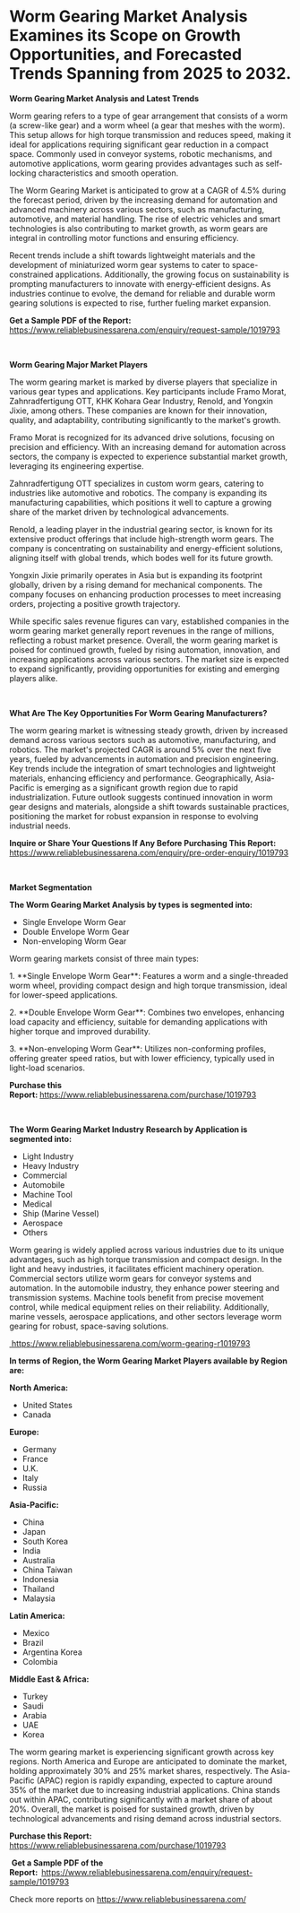 <p><h1>Worm Gearing Market Analysis Examines its Scope on Growth Opportunities, and Forecasted Trends Spanning from 2025 to 2032.</h1></p><p><strong>Worm Gearing Market Analysis and Latest Trends</strong></p>
<p><p>Worm gearing refers to a type of gear arrangement that consists of a worm (a screw-like gear) and a worm wheel (a gear that meshes with the worm). This setup allows for high torque transmission and reduces speed, making it ideal for applications requiring significant gear reduction in a compact space. Commonly used in conveyor systems, robotic mechanisms, and automotive applications, worm gearing provides advantages such as self-locking characteristics and smooth operation.</p><p>The Worm Gearing Market is anticipated to grow at a CAGR of 4.5% during the forecast period, driven by the increasing demand for automation and advanced machinery across various sectors, such as manufacturing, automotive, and material handling. The rise of electric vehicles and smart technologies is also contributing to market growth, as worm gears are integral in controlling motor functions and ensuring efficiency. </p><p>Recent trends include a shift towards lightweight materials and the development of miniaturized worm gear systems to cater to space-constrained applications. Additionally, the growing focus on sustainability is prompting manufacturers to innovate with energy-efficient designs. As industries continue to evolve, the demand for reliable and durable worm gearing solutions is expected to rise, further fueling market expansion.</p></p>
<p><strong>Get a Sample PDF of the Report:&nbsp;</strong> <a href="https://www.reliablebusinessarena.com/enquiry/request-sample/1019793?utm_campaign=2647&utm_medium=2&utm_source=Github&utm_content=ia&utm_term=10042025&utm_id=worm-gearing">https://www.reliablebusinessarena.com/enquiry/request-sample/1019793</a></p>
<p>&nbsp;</p>
<p><strong>Worm Gearing Major Market Players</strong></p>
<p><p>The worm gearing market is marked by diverse players that specialize in various gear types and applications. Key participants include Framo Morat, Zahnradfertigung OTT, KHK Kohara Gear Industry, Renold, and Yongxin Jixie, among others. These companies are known for their innovation, quality, and adaptability, contributing significantly to the market's growth.</p><p>Framo Morat is recognized for its advanced drive solutions, focusing on precision and efficiency. With an increasing demand for automation across sectors, the company is expected to experience substantial market growth, leveraging its engineering expertise.</p><p>Zahnradfertigung OTT specializes in custom worm gears, catering to industries like automotive and robotics. The company is expanding its manufacturing capabilities, which positions it well to capture a growing share of the market driven by technological advancements.</p><p>Renold, a leading player in the industrial gearing sector, is known for its extensive product offerings that include high-strength worm gears. The company is concentrating on sustainability and energy-efficient solutions, aligning itself with global trends, which bodes well for its future growth.</p><p>Yongxin Jixie primarily operates in Asia but is expanding its footprint globally, driven by a rising demand for mechanical components. The company focuses on enhancing production processes to meet increasing orders, projecting a positive growth trajectory.</p><p>While specific sales revenue figures can vary, established companies in the worm gearing market generally report revenues in the range of millions, reflecting a robust market presence. Overall, the worm gearing market is poised for continued growth, fueled by rising automation, innovation, and increasing applications across various sectors. The market size is expected to expand significantly, providing opportunities for existing and emerging players alike.</p></p>
<p>&nbsp;</p>
<p><strong>What Are The Key Opportunities For Worm Gearing Manufacturers?</strong></p>
<p><p>The worm gearing market is witnessing steady growth, driven by increased demand across various sectors such as automotive, manufacturing, and robotics. The market's projected CAGR is around 5% over the next five years, fueled by advancements in automation and precision engineering. Key trends include the integration of smart technologies and lightweight materials, enhancing efficiency and performance. Geographically, Asia-Pacific is emerging as a significant growth region due to rapid industrialization. Future outlook suggests continued innovation in worm gear designs and materials, alongside a shift towards sustainable practices, positioning the market for robust expansion in response to evolving industrial needs.</p></p>
<p><strong>Inquire or Share Your Questions If Any Before Purchasing This Report:</strong> <a href="https://www.reliablebusinessarena.com/enquiry/pre-order-enquiry/1019793?utm_campaign=2647&utm_medium=2&utm_source=Github&utm_content=ia&utm_term=10042025&utm_id=worm-gearing">https://www.reliablebusinessarena.com/enquiry/pre-order-enquiry/1019793</a></p>
<p>&nbsp;</p>
<p><strong>Market Segmentation</strong></p>
<p><strong>The Worm Gearing Market Analysis by types is segmented into:</strong></p>
<p><ul><li>Single Envelope Worm Gear</li><li>Double Envelope Worm Gear</li><li>Non-enveloping Worm Gear</li></ul></p>
<p><p>Worm gearing markets consist of three main types: </p><p>1. **Single Envelope Worm Gear**: Features a worm and a single-threaded worm wheel, providing compact design and high torque transmission, ideal for lower-speed applications. </p><p>2. **Double Envelope Worm Gear**: Combines two envelopes, enhancing load capacity and efficiency, suitable for demanding applications with higher torque and improved durability.</p><p>3. **Non-enveloping Worm Gear**: Utilizes non-conforming profiles, offering greater speed ratios, but with lower efficiency, typically used in light-load scenarios.</p></p>
<p><strong>Purchase this Report:&nbsp;</strong><a href="https://www.reliablebusinessarena.com/purchase/1019793?utm_campaign=2647&utm_medium=2&utm_source=Github&utm_content=ia&utm_term=10042025&utm_id=worm-gearing">https://www.reliablebusinessarena.com/purchase/1019793</a></p>
<p>&nbsp;</p>
<p><strong>The Worm Gearing Market Industry Research by Application is segmented into:</strong></p>
<p><ul><li>Light Industry</li><li>Heavy Industry</li><li>Commercial</li><li>Automobile</li><li>Machine Tool</li><li>Medical</li><li>Ship (Marine Vessel)</li><li>Aerospace</li><li>Others</li></ul></p>
<p><p>Worm gearing is widely applied across various industries due to its unique advantages, such as high torque transmission and compact design. In the light and heavy industries, it facilitates efficient machinery operation. Commercial sectors utilize worm gears for conveyor systems and automation. In the automobile industry, they enhance power steering and transmission systems. Machine tools benefit from precise movement control, while medical equipment relies on their reliability. Additionally, marine vessels, aerospace applications, and other sectors leverage worm gearing for robust, space-saving solutions.</p></p>
<p><a href="https://www.reliablebusinessarena.com/worm-gearing-r1019793?utm_campaign=2647&utm_medium=2&utm_source=Github&utm_content=ia&utm_term=10042025&utm_id=worm-gearing">&nbsp;https://www.reliablebusinessarena.com/worm-gearing-r1019793</a></p>
<p><strong>In terms of Region, the Worm Gearing Market Players available by Region are:</strong></p>
<p>
    <p> <strong> North America: </strong>
        <ul>
            <li>United States</li>
            <li>Canada</li>
        </ul>
        </p> 
    <p> <strong> Europe: </strong>
        <ul>
            <li>Germany</li>
            <li>France</li>
            <li>U.K.</li>
            <li>Italy</li>
            <li>Russia</li>
        </ul>
        </p> 
    <p> <strong> Asia-Pacific: </strong>
        <ul>
            <li>China</li>
            <li>Japan</li>
            <li>South Korea</li>
            <li>India</li>
            <li>Australia</li>
            <li>China Taiwan</li>
            <li>Indonesia</li>
            <li>Thailand</li>
            <li>Malaysia</li>
        </ul>
        </p> 
    <p> <strong> Latin America: </strong>
        <ul>
            <li>Mexico</li>
            <li>Brazil</li>
            <li>Argentina Korea</li>
            <li>Colombia</li>
        </ul>
        </p> 
    <p> <strong> Middle East & Africa: </strong>
        <ul>
            <li>Turkey</li>
            <li>Saudi</li>
            <li>Arabia</li>
            <li>UAE</li>
            <li>Korea</li>
        </ul>
    </p>
    </p>
<p><p>The worm gearing market is experiencing significant growth across key regions. North America and Europe are anticipated to dominate the market, holding approximately 30% and 25% market shares, respectively. The Asia-Pacific (APAC) region is rapidly expanding, expected to capture around 35% of the market due to increasing industrial applications. China stands out within APAC, contributing significantly with a market share of about 20%. Overall, the market is poised for sustained growth, driven by technological advancements and rising demand across industrial sectors.</p></p>
<p><strong>Purchase this Report: </strong><a href="https://www.reliablebusinessarena.com/purchase/1019793?utm_campaign=2647&utm_medium=2&utm_source=Github&utm_content=ia&utm_term=10042025&utm_id=worm-gearing">https://www.reliablebusinessarena.com/purchase/1019793</a></p>
<p>&nbsp;<strong>Get a Sample PDF of the Report:&nbsp;&nbsp;</strong><a href="https://www.reliablebusinessarena.com/enquiry/request-sample/1019793?utm_campaign=2647&utm_medium=2&utm_source=Github&utm_content=ia&utm_term=10042025&utm_id=worm-gearing">https://www.reliablebusinessarena.com/enquiry/request-sample/1019793</a></p>
<p><strong></strong></p>
<p>Check more reports on <a href="https://www.reliablebusinessarena.com/?utm_campaign=2647&utm_medium=2&utm_source=Github&utm_content=ia&utm_term=10042025&utm_id=worm-gearing">https://www.reliablebusinessarena.com/</a></p>